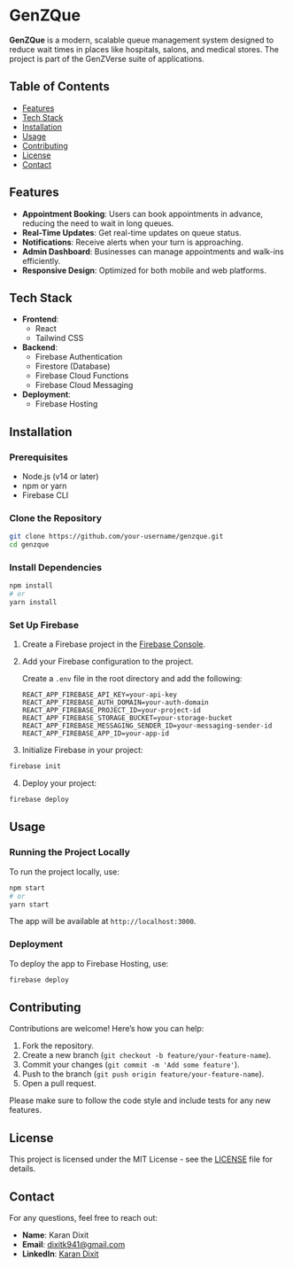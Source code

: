 
# GenZQue

**GenZQue** is a modern, scalable queue management system designed to reduce wait times in places like hospitals, salons, and medical stores. The project is part of the GenZVerse suite of applications.

## Table of Contents

- [Features](#features)
- [Tech Stack](#tech-stack)
- [Installation](#installation)
- [Usage](#usage)
- [Contributing](#contributing)
- [License](#license)
- [Contact](#contact)

## Features

- **Appointment Booking**: Users can book appointments in advance, reducing the need to wait in long queues.
- **Real-Time Updates**: Get real-time updates on queue status.
- **Notifications**: Receive alerts when your turn is approaching.
- **Admin Dashboard**: Businesses can manage appointments and walk-ins efficiently.
- **Responsive Design**: Optimized for both mobile and web platforms.

## Tech Stack

- **Frontend**: 
  - React
  - Tailwind CSS
- **Backend**:
  - Firebase Authentication
  - Firestore (Database)
  - Firebase Cloud Functions
  - Firebase Cloud Messaging
- **Deployment**:
  - Firebase Hosting

## Installation

### Prerequisites

- Node.js (v14 or later)
- npm or yarn
- Firebase CLI

### Clone the Repository

```bash
git clone https://github.com/your-username/genzque.git
cd genzque
```

### Install Dependencies

```bash
npm install
# or
yarn install
```

### Set Up Firebase

1. Create a Firebase project in the [Firebase Console](https://console.firebase.google.com/).
2. Add your Firebase configuration to the project.

   Create a `.env` file in the root directory and add the following:

   ```env
   REACT_APP_FIREBASE_API_KEY=your-api-key
   REACT_APP_FIREBASE_AUTH_DOMAIN=your-auth-domain
   REACT_APP_FIREBASE_PROJECT_ID=your-project-id
   REACT_APP_FIREBASE_STORAGE_BUCKET=your-storage-bucket
   REACT_APP_FIREBASE_MESSAGING_SENDER_ID=your-messaging-sender-id
   REACT_APP_FIREBASE_APP_ID=your-app-id
   ```

3. Initialize Firebase in your project:

```bash
firebase init
```

4. Deploy your project:

```bash
firebase deploy
```

## Usage

### Running the Project Locally

To run the project locally, use:

```bash
npm start
# or
yarn start
```

The app will be available at `http://localhost:3000`.

### Deployment

To deploy the app to Firebase Hosting, use:

```bash
firebase deploy
```

## Contributing

Contributions are welcome! Here’s how you can help:

1. Fork the repository.
2. Create a new branch (`git checkout -b feature/your-feature-name`).
3. Commit your changes (`git commit -m 'Add some feature'`).
4. Push to the branch (`git push origin feature/your-feature-name`).
5. Open a pull request.

Please make sure to follow the code style and include tests for any new features.

## License

This project is licensed under the MIT License - see the [LICENSE](LICENSE) file for details.

## Contact

For any questions, feel free to reach out:

- **Name**: Karan Dixit
- **Email**: dixitk941@gmail.com
- **LinkedIn**: [Karan Dixit](https://www.linkedin.com/in/karan-dixit-7223a628a)

